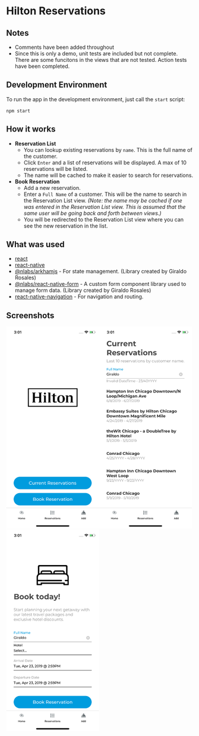 # Hilton Reservations

## Notes

- Comments have been added throughout
- Since this is only a demo, unit tests are included but not complete. There are some funcitons in the views that are not tested. Action tests have been completed.

## Development Environment

To run the app in the development environment, just call the `start` script:

```shell
npm start
```

## How it works

- **Reservation List**
  - You can lookup existing reservations by `name`. This is the full name of the customer.
  - Click `Enter` and a list of reservations will be displayed. A max of 10 reservations will be listed.
  - The name will be cached to make it easier to search for reservations.
- **Book Reservation**
  - Add a new reservation.
  - Enter a `Full Name` of a customer. This will be the name to search in the Reservation List view. *(Note: the name may be cached if one was entered in the Reservation List view. This is assumed that the same user will be going back and forth between views.)*
  - You will be redirected to the Reservation List view where you can see the new reservation in the list.

## What was used

- [react](https://facebook.github.io/react/)
- [react-native](https://facebook.github.io/react-native/)
- [@nlabs/arkhamjs](https://github.com/nitrogenlabs/arkhamjs) - For state management. (Library created by Giraldo Rosales)
- [@nlabs/react-native-form](https://github.com/nitrogenlabs/react-native-form) - A custom form component library used to manage form data. (Library created by Giraldo Rosales)
- [react-native-navigation](https://github.com/wix/react-native-navigation) - For navigation and routing.

## Screenshots

<img src="./docs/images/ss1.png" alt="Welcome Screen" width="250"/><img src="./docs/images/ss2.png" alt="Current Reservations" width="250"/><img src="./docs/images/ss3.png" alt="Book Reservation" width="250"/>
